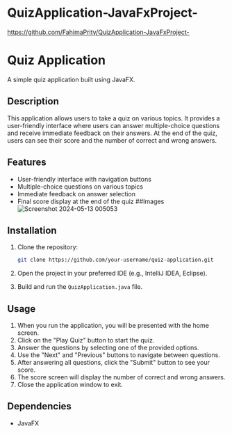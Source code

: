 # QuizApplication-JavaFxProject-
https://github.com/FahimaPrity/QuizApplication-JavaFxProject-
# Quiz Application

A simple quiz application built using JavaFX.

## Description

This application allows users to take a quiz on various topics. It provides a user-friendly interface where users can answer multiple-choice questions and receive immediate feedback on their answers. At the end of the quiz, users can see their score and the number of correct and wrong answers.

## Features

- User-friendly interface with navigation buttons
- Multiple-choice questions on various topics
- Immediate feedback on answer selection
- Final score display at the end of the quiz
##Images
![Screenshot 2024-05-13 005053](https://github.com/FahimaPrity/QuizApplication-JavaFxProject-/assets/169589737/ea8eac6e-6efc-4a74-9532-0145693656e9)
## Installation

1. Clone the repository:

    ```bash
    git clone https://github.com/your-username/quiz-application.git
    ```

2. Open the project in your preferred IDE (e.g., IntelliJ IDEA, Eclipse).

3. Build and run the `QuizApplication.java` file.

## Usage

1. When you run the application, you will be presented with the home screen.
2. Click on the "Play Quiz" button to start the quiz.
3. Answer the questions by selecting one of the provided options.
4. Use the "Next" and "Previous" buttons to navigate between questions.
5. After answering all questions, click the "Submit" button to see your score.
6. The score screen will display the number of correct and wrong answers.
7. Close the application window to exit.
## Dependencies

- JavaFX
